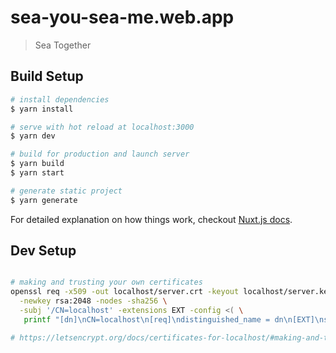 # sea-you-sea-me.web.app

> Sea Together

## Build Setup

``` bash
# install dependencies
$ yarn install

# serve with hot reload at localhost:3000
$ yarn dev

# build for production and launch server
$ yarn build
$ yarn start

# generate static project
$ yarn generate
```

For detailed explanation on how things work, checkout [Nuxt.js docs](https://nuxtjs.org).



## Dev Setup
```bash

# making and trusting your own certificates
openssl req -x509 -out localhost/server.crt -keyout localhost/server.key \
  -newkey rsa:2048 -nodes -sha256 \
  -subj '/CN=localhost' -extensions EXT -config <( \
   printf "[dn]\nCN=localhost\n[req]\ndistinguished_name = dn\n[EXT]\nsubjectAltName=DNS:localhost\nkeyUsage=digitalSignature\nextendedKeyUsage=serverAuth")

# https://letsencrypt.org/docs/certificates-for-localhost/#making-and-trusting-your-own-certificates

